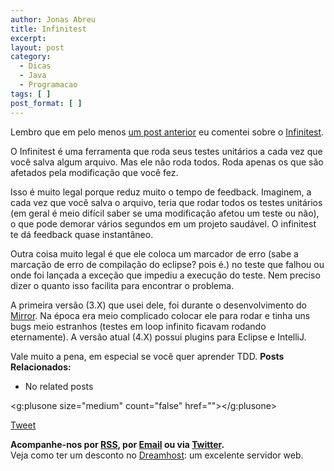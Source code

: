 ```yaml
---
author: Jonas Abreu
title: Infinitest
excerpt:
layout: post
category:
  - Dicas
  - Java
  - Programacao
tags: [ ]
post_format: [ ]
---
```

Lembro que em pelo menos [ um post anterior][1] eu comentei sobre o [Infinitest][2].

O Infinitest é uma ferramenta que roda seus testes unitários a cada vez que você salva algum arquivo. Mas ele não roda todos. Roda apenas os que são afetados pela modificação que você fez.

Isso é muito legal porque reduz muito o tempo de feedback. Imaginem, a cada vez que você salva o arquivo, teria que rodar todos os testes unitários (em geral é meio difícil saber se uma modificação afetou um teste ou não), o que pode demorar vários segundos em um projeto saudável. O infinitest te dá feedback quase instantâneo.

Outra coisa muito legal é que ele coloca um marcador de erro (sabe a marcação de erro de compilação do eclipse? pois é.) no teste que falhou ou onde foi lançada a exceção que impediu a execução do teste. Nem preciso dizer o quanto isso facilita para encontrar o problema.

A primeira versão (3.X) que usei dele, foi durante o desenvolvimento do [Mirror][3]. Na época era meio complicado colocar ele para rodar e tinha uns bugs meio estranhos (testes em loop infinito ficavam rodando eternamente). A versão atual (4.X) possui plugins para Eclipse e IntelliJ. 

Vale muito a pena, em especial se você quer aprender TDD. 
**Posts Relacionados:** 
*   No related posts

<g:plusone size="medium" count="false" href=""></g:plusone> 

[Tweet][4] 





**Acompanhe-nos por [ RSS][5], por [Email][6] ou via [Twitter][7].**  
Veja como ter um desconto no [Dreamhost][8]: um excelente servidor web.

 [1]: http://vidageek.net/2010/01/17/um-caso-de-odio-e-talvez-um-pouco-de-amor-tambem-conhecido-como-automatizadores-de-build/
 [2]: http://infinitest.org
 [3]: http://projetos.vidageek.net/mirror-pt/mirror
 [4]: https://twitter.com/share
 [5]: http://feeds.feedburner.com/VidaGeek
 [6]: http://feedburner.google.com/fb/a/mailverify?uri=VidaGeek&loc=pt_BR
 [7]: http://twitter.com/blogvidageek
 [8]: http://vidageek.net/dreamhost/